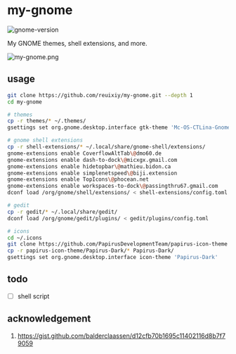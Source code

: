# my-gnome

![gnome-version](https://img.shields.io/badge/GNOME-v3.36.0%2B-blue?logo=gnome)

My GNOME themes, shell extensions, and more.

![my-gnome.png](https://raw.githubusercontent.com/reuixiy/io-oi.me/master/static/images/my-gnome.png)

## usage

```sh
git clone https://github.com/reuixiy/my-gnome.git --depth 1
cd my-gnome

# themes
cp -r themes/* ~/.themes/
gsettings set org.gnome.desktop.interface gtk-theme 'Mc-OS-CTLina-Gnome-Dark-1.3'

# gnome shell extensions
cp -r shell-extensions/* ~/.local/share/gnome-shell/extensions/
gnome-extensions enable CoverflowAltTab\@dmo60.de
gnome-extensions enable dash-to-dock\@micxgx.gmail.com
gnome-extensions enable hidetopbar\@mathieu.bidon.ca
gnome-extensions enable simplenetspeed\@biji.extension
gnome-extensions enable TopIcons\@phocean.net
gnome-extensions enable workspaces-to-dock\@passingthru67.gmail.com
dconf load /org/gnome/shell/extensions/ < shell-extensions/config.toml

# gedit
cp -r gedit/* ~/.local/share/gedit/
dconf load /org/gnome/gedit/plugins/ < gedit/plugins/config.toml

# icons
cd ~/.icons
git clone https://github.com/PapirusDevelopmentTeam/papirus-icon-theme --depth 1
cp -r papirus-icon-theme/Papirus-Dark/* Papirus-Dark/
gsettings set org.gnome.desktop.interface icon-theme 'Papirus-Dark'
```

## todo

- [ ] shell script

## acknowledgement

1. https://gist.github.com/balderclaassen/d12cfb70b1695c11402116d8b7f79059
